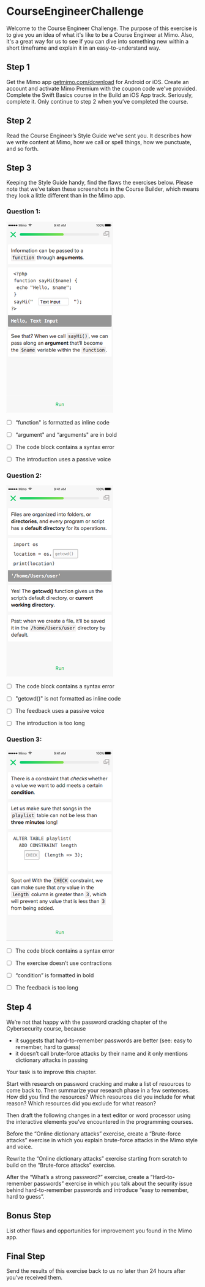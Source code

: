 # CourseEngineerChallenge

Welcome to the Course Engineer Challenge. The purpose of this exercise is to give you an idea of what it's like to be a Course Engineer at Mimo. Also, it's a great way for us to see if you can dive into something new within a short timeframe and explain it in an easy-to-understand way.

## Step 1
Get the Mimo app [getmimo.com/download](getmimo.com/download) for Android or iOS. Create an account and activate Mimo Premium with the coupon code we've provided. Complete the Swift Basics course in the Build an iOS App track. Seriously, complete it. Only continue to step 2 when you’ve completed the course.

## Step 2
Read the Course Engineer’s Style Guide we've sent you. It describes how we write content at Mimo, how we call or spell things, how we punctuate, and so forth.

## Step 3
Keeping the Style Guide handy, find the flaws the exercises below. Please note that we’ve taken these screenshots in the Course Builder, which means they look a little different than in the Mimo app.


### Question 1:
![Exercise 1](https://github.com/getmimo/CourseEngineerChallenge/blob/master/CourseEngineerChallenge01.png)

- [ ] “function" is formatted as inline code
- [ ] “argument" and “arguments" are in bold
- [ ] The code block contains a syntax error
- [ ] The introduction uses a passive voice


### Question 2:
![Exercise 2](https://github.com/getmimo/CourseEngineerChallenge/blob/master/CourseEngineerChallenge02.png)

- [ ] The code block contains a syntax error
- [ ] "getcwd()" is not formatted as inline code
- [ ] The feedback uses a passive voice
- [ ] The introduction is too long


### Question 3:
![Exercise 3](https://github.com/getmimo/CourseEngineerChallenge/blob/master/CourseEngineerChallenge03.png)

- [ ] The code block contains a syntax error
- [ ] The exercise doesn’t use contractions
- [ ] “condition” is formatted in bold 
- [ ] The feedback is too long


## Step 4
We’re not that happy with the password cracking chapter of the Cybersecurity course, because
- it suggests that hard-to-remember passwords are better (see: easy to remember, hard to guess)
- it doesn’t call brute-force attacks by their name and it only mentions dictionary attacks in passing

Your task is to improve this chapter.

Start with research on password cracking and make a list of resources to come back to. Then summarize your research phase in a few sentences. How did you find the resources? Which resources did you include for what reason? Which resources did you exclude for what reason?

Then draft the following changes in a text editor or word processor using the interactive elements you’ve encountered in the programming courses.

Before the “Online dictionary attacks” exercise, create a “Brute-force attacks” exercise in which you explain brute-force attacks in the Mimo style and voice.

Rewrite the “Online dictionary attacks” exercise starting from scratch to build on the “Brute-force attacks” exercise.

After the “What’s a strong password?” exercise, create a “Hard-to-remember passwords” exercise in which you talk about the security issue behind hard-to-remember passwords and introduce “easy to remember, hard to guess”.

## Bonus Step
List other flaws and opportunities for improvement you found in the Mimo app.

## Final Step
Send the results of this exercise back to us no later than 24 hours after you’ve received them.
